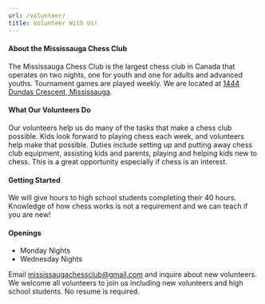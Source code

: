 ```yaml
---
url: /volunteer/
title: Volunteer With Us!
---
```


#### About the Mississauga Chess Club
The Mississauga Chess Club is the largest chess club in Canada that operates on two nights,
one for youth and one for adults and advanced youths.
Tournament games are played weekly.
We are located at [1444 Dundas Crescent, Mississauga](/locaton/).

#### What Our Volunteers Do
Our volunteers help us do many of the tasks that make a chess club possible.
Kids look forward to playing chess each week, and volunteers help make that possible.
Duties include setting up and putting away chess club equipment,
assisting kids and parents, playing and helping kids new to chess.
This is a great opportunity especially if chess is an interest.

#### Getting Started
We will give hours to high school students completing their 40 hours.
Knowledge of how chess works is not a requirement and we can teach if you are new!

#### Openings
- Monday Nights
- Wednesday Nights

Email [mississaugachessclub@gmail.com](mailto:mississaugachessclub@gmail.com)
and inquire about new volunteers.
We welcome all volunteers to join us including new volunteers and high school students.
No resume is required.
